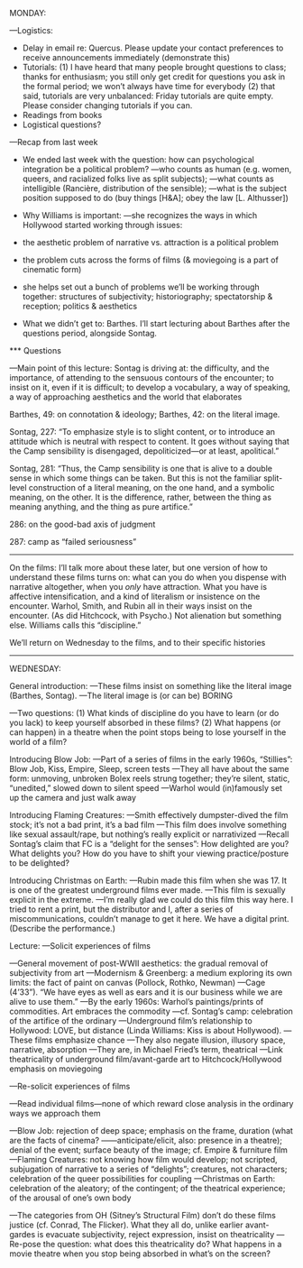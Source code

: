 MONDAY:

—Logistics:
* Delay in email re: Quercus. Please update your contact preferences to receive announcements immediately (demonstrate this)
* Tutorials:
(1) I have heard that many people brought questions to class; thanks for enthusiasm; you still only get credit for questions you ask in the formal period; we won’t always have time for everybody
(2) that said, tutorials are very unbalanced: Friday tutorials are quite empty. Please consider changing tutorials if you can.
* Readings from books
* Logistical questions?

—Recap from last week
* We ended last week with the question: how can psychological integration be a political problem?
—who counts as human (e.g. women, queers, and racialized folks live as split subjects);
—what counts as intelligible (Rancière, distribution of the sensible);
—what is the subject position supposed to do (buy things [H&A]; obey the law [L. Althusser])
* Why Williams is important:
—she recognizes the ways in which Hollywood started working through issues:
* the aesthetic problem of narrative vs. attraction is a political problem
* the problem cuts across the forms of films (& moviegoing is a part of cinematic form)
* she helps set out a bunch of problems we’ll be working through together: structures of subjectivity; historiography; spectatorship & reception; politics & aesthetics

* What we didn’t get to: Barthes. I’ll start lecturing about Barthes after the questions period, alongside Sontag.

*** Questions

—Main point of this lecture: Sontag is driving at: the difficulty, and the importance, of attending to the sensuous contours of the encounter; to insist on it, even if it is difficult; to develop a vocabulary, a way of speaking, a way of approaching aesthetics and the world that elaborates

Barthes, 49: on connotation & ideology; Barthes, 42: on the literal image.

Sontag, 227: “To emphasize style is to slight content, or to introduce an attitude which is neutral with respect to content. It goes without saying that the Camp sensibility is disengaged, depoliticized—or at least, apolitical.”

Sontag, 281: “Thus, the Camp sensibility is one that is alive to a double sense in which some things can be taken. But this is not the familiar split-level construction of a literal meaning, on the one hand, and a symbolic meaning, on the other. It is the difference, rather, between the thing as meaning anything, and the thing as pure artifice.”

286: on the good-bad axis of judgment

287: camp as “failed seriousness”

***

On the films: I’ll talk more about these later, but one version of how to understand these films turns on: what can you do when you dispense with narrative altogether, when you *only* have attraction. What you have is affective intensification, and a kind of literalism or insistence on the encounter. Warhol, Smith, and Rubin all in their ways insist on the encounter. (As did Hitchcock, with Psycho.) Not alienation but something else. Williams calls this “discipline.”

We’ll return on Wednesday to the films, and to their specific histories

***

WEDNESDAY:

General introduction:
—These films insist on something like the literal image (Barthes, Sontag).
—The literal image is (or can be) BORING

—Two questions:
(1) What kinds of discipline do you have to learn (or do you lack) to keep yourself absorbed in these films?
(2) What happens (or can happen) in a theatre when the point stops being to lose yourself in the world of a film?

Introducing Blow Job:
—Part of a series of films in the early 1960s, “Stillies”: Blow Job, Kiss, Empire, Sleep, screen tests
—They all have about the same form: unmoving, unbroken Bolex reels strung together; they’re silent, static, “unedited,” slowed down to silent speed
—Warhol would (in)famously set up the camera and just walk away

Introducing Flaming Creatures:
—Smith effectively dumpster-dived the film stock; it’s not a bad print, it’s a bad film
—This film does involve something like sexual assault/rape, but nothing’s really explicit or narrativized
—Recall Sontag’s claim that FC is a “delight for the senses”: How delighted are you? What delights you? How do you have to shift your viewing practice/posture to be delighted?

Introducing Christmas on Earth:
—Rubin made this film when she was 17. It is one of the greatest underground films ever made.
—This film is sexually explicit in the extreme.
—I’m really glad we could do this film this way here. I tried to rent a print, but the distributor and I, after a series of miscommunications, couldn’t manage to get it here. We have a digital print. (Describe the performance.)

Lecture:
—Solicit experiences of films

—General movement of post-WWII aesthetics: the gradual removal of subjectivity from art
—Modernism & Greenberg: a medium exploring its own limits: the fact of paint on canvas (Pollock, Rothko, Newman)
—Cage (4’33”). “We have eyes as well as ears and it is our business while we are alive to use them.”
—By the early 1960s: Warhol’s paintings/prints of commodities. Art embraces the commodity
—cf. Sontag’s camp: celebration of the artifice of the ordinary
—Underground film’s relationship to Hollywood: LOVE, but distance (Linda Williams: Kiss is about Hollywood).
—These films emphasize chance
—They also negate illusion, illusory space, narrative, absorption
—They are, in Michael Fried’s term, theatrical
—Link theatricality of underground film/avant-garde art to Hitchcock/Hollywood emphasis on moviegoing

—Re-solicit experiences of films

—Read individual films—none of which reward close analysis in the ordinary ways we approach them

—Blow Job: rejection of deep space; emphasis on the frame, duration (what are the facts of cinema? ——anticipate/elicit, also: presence in a theatre); denial of the event; surface beauty of the image; cf. Empire & furniture film
—Flaming Creatures: not knowing how film would develop; not scripted, subjugation of narrative to a series of “delights”; creatures, not characters; celebration of the queer possibilities for coupling
—Christmas on Earth: celebration of the aleatory; of the contingent; of the theatrical experience; of the arousal of one’s own body

—The categories from OH (Sitney’s Structural Film) don’t do these films justice (cf. Conrad, The Flicker). What they all do, unlike earlier avant-gardes is evacuate subjectivity, reject expression, insist on theatricality
—Re-pose the question: what does this theatricality do? What happens in a movie theatre when you stop being absorbed in what’s on the screen?
